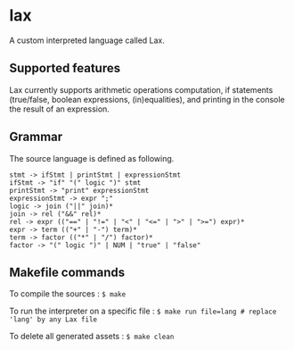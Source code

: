 # lax
A custom interpreted language called Lax.

## Supported features
Lax currently supports arithmetic operations computation, if statements (true/false, boolean expressions, (in)equalities), and printing in the console the result of an expression.

## Grammar
The source language is defined as following.
```
stmt -> ifStmt | printStmt | expressionStmt
ifStmt -> "if" "(" logic ")" stmt
printStmt -> "print" expressionStmt
expressionStmt -> expr ";"
logic -> join ("||" join)*
join -> rel ("&&" rel)*
rel -> expr (("==" | "!=" | "<" | "<=" | ">" | ">=") expr)*
expr -> term (("+" | "-") term)*
term -> factor (("*" | "/") factor)*
factor -> "(" logic ")" | NUM | "true" | "false"
```
## Makefile commands
To compile the sources :
`$ make`

To run the interpreter on a specific file :
`$ make run file=lang # replace 'lang' by any Lax file`

To delete all generated assets :
`$ make clean`
